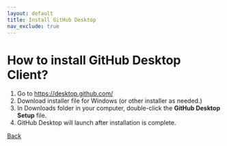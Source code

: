 ```yaml
---
layout: default
title: Install GitHub Desktop
nav_exclude: true
---
```


# How to install GitHub Desktop Client?

1. Go to https://desktop.github.com/
2. Download installer file for Windows (or other installer as needed.)
3. In Downloads folder in your computer, double-click the **GitHub Desktop Setup** file.
4. GitHub Desktop will launch after installation is complete.

[Back](./index.md)